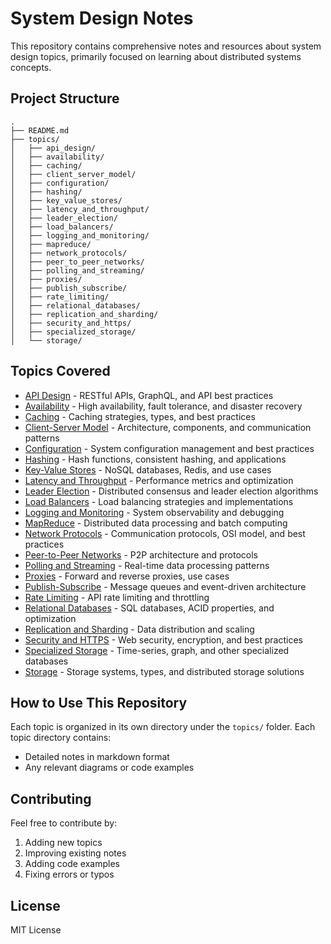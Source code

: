 # System Design Notes

This repository contains comprehensive notes and resources about system design topics, primarily focused on learning about distributed systems concepts.

## Project Structure

```
.
├── README.md
├── topics/
│   ├── api_design/
│   ├── availability/
│   ├── caching/
│   ├── client_server_model/
│   ├── configuration/
│   ├── hashing/
│   ├── key_value_stores/
│   ├── latency_and_throughput/
│   ├── leader_election/
│   ├── load_balancers/
│   ├── logging_and_monitoring/
│   ├── mapreduce/
│   ├── network_protocols/
│   ├── peer_to_peer_networks/
│   ├── polling_and_streaming/
│   ├── proxies/
│   ├── publish_subscribe/
│   ├── rate_limiting/
│   ├── relational_databases/
│   ├── replication_and_sharding/
│   ├── security_and_https/
│   ├── specialized_storage/
│   └── storage/
```

## Topics Covered

- [API Design](./topics/api_design/notes.md) - RESTful APIs, GraphQL, and API best practices
- [Availability](./topics/availability/availability_notes.md) - High availability, fault tolerance, and disaster recovery
- [Caching](./topics/caching/notes.md) - Caching strategies, types, and best practices
- [Client-Server Model](./topics/client_server_model/notes.md) - Architecture, components, and communication patterns
- [Configuration](./topics/configuration/notes.md) - System configuration management and best practices
- [Hashing](./topics/hashing/hashing_notes.md) - Hash functions, consistent hashing, and applications
- [Key-Value Stores](./topics/key_value_stores/notes.md) - NoSQL databases, Redis, and use cases
- [Latency and Throughput](./topics/latency_and_throughput/notes.md) - Performance metrics and optimization
- [Leader Election](./topics/leader_election/leader_election_notes.md) - Distributed consensus and leader election algorithms
- [Load Balancers](./topics/load_balancers/load_balancers_notes.md) - Load balancing strategies and implementations
- [Logging and Monitoring](./topics/logging_and_monitoring/logging_monitoring_notes.md) - System observability and debugging
- [MapReduce](./topics/mapreduce/notes.md) - Distributed data processing and batch computing
- [Network Protocols](./topics/network_protocols/notes.md) - Communication protocols, OSI model, and best practices
- [Peer-to-Peer Networks](./topics/peer_to_peer_networks/notes.md) - P2P architecture and protocols
- [Polling and Streaming](./topics/polling_and_streaming/notes.md) - Real-time data processing patterns
- [Proxies](./topics/proxies/proxies_notes.md) - Forward and reverse proxies, use cases
- [Publish-Subscribe](./topics/publish_subscribe/notes.md) - Message queues and event-driven architecture
- [Rate Limiting](./topics/rate_limiting/rate_limiting_notes.md) - API rate limiting and throttling
- [Relational Databases](./topics/relational_databases/relational_databases_notes.md) - SQL databases, ACID properties, and optimization
- [Replication and Sharding](./topics/replication_and_sharding/notes.md) - Data distribution and scaling
- [Security and HTTPS](./topics/security_and_https/notes.md) - Web security, encryption, and best practices
- [Specialized Storage](./topics/specialized_storage/notes.md) - Time-series, graph, and other specialized databases
- [Storage](./topics/storage/notes.md) - Storage systems, types, and distributed storage solutions

## How to Use This Repository

Each topic is organized in its own directory under the `topics/` folder. Each topic directory contains:

- Detailed notes in markdown format
- Any relevant diagrams or code examples

## Contributing

Feel free to contribute by:

1. Adding new topics
2. Improving existing notes
3. Adding code examples
4. Fixing errors or typos

## License

MIT License
